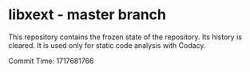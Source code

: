 # libxext - master branch

This repository contains the frozen state of the repository.
Its history is cleared. It is used only for static code
analysis with Codacy.

Commit Time: 1717681766